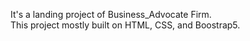 It's a landing project of Business_Advocate Firm.
<br>
This project mostly built on HTML, CSS, and Boostrap5.
